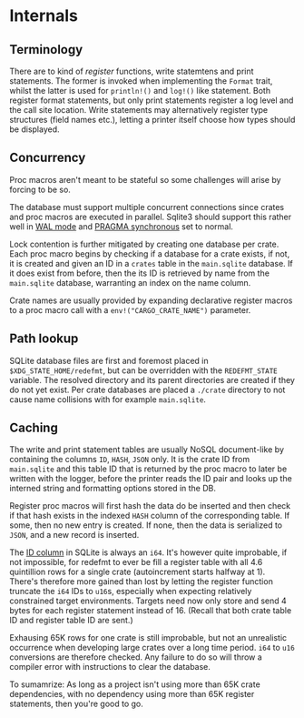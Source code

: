 # Internals

## Terminology

There are to kind of *register* functions, write statemtens and print
statements. The former is invoked when implementing the `Format` trait,
whilst the latter is used for `println!()` and `log!()` like statement. Both
register format statements, but only print statements register a log level and
the call site location. Write statements may alternatively register type
structures (field names etc.), letting a printer itself choose how types
should be displayed.

## Concurrency

Proc macros aren't meant to be stateful so some challenges will arise by forcing to be so.

The database must support multiple concurrent connections since crates and proc macros are
executed in parallel. Sqlite3 should support this rather well in [WAL mode] and [PRAGMA
synchronous] set to normal.

Lock contention is further mitigated by creating one database per crate.
Each proc macro begins by checking if a database for a crate exists, if
not, it is created and given an ID in a `crates` table in the `main.sqlite`
database. If it does exist from before, then the its ID is retrieved by name from
the `main.sqlite` database, warranting an index on the name column.

Crate names are usually provided by expanding declarative register macros to
a proc macro call with a `env!("CARGO_CRATE_NAME")` parameter.

## Path lookup

SQLite database files are first and foremost placed in
`$XDG_STATE_HOME/redefmt`, but can be overridden with the `REDEFMT_STATE`
variable. The resolved directory and its parent directories are created if
they do not yet exist. Per crate databases are placed a `./crate` directory
to not cause name collisions with for example `main.sqlite`.

## Caching

The write and print statement tables are usually NoSQL document-like by
containing the columns `ID`, `HASH`, `JSON` only. It is the crate ID from
`main.sqlite` and this table ID that is returned by the proc macro to later
be written with the logger, before the printer reads the ID pair and looks
up the interned string and formatting options stored in the DB.

Register proc macros will first hash the data do be inserted and then check
if that hash exists in the indexed `HASH` column of the corresponding table. If
some, then no new entry is created. If none, then the data is serialized to
`JSON`, and a new record is inserted.

The [ID column](row_id) in SQLite is always an `i64`. It's however quite
improbable, if not impossible, for redefmt to ever be fill a register
table with all 4.6 quintillion rows for a single crate (autoincrement
starts halfway at 1). There's therefore more gained than lost by letting
the register function truncate the `i64` IDs to `u16`s, especially when
expecting relatively constrained target environments. Targets need now only
store and send 4 bytes for each register statement instead of 16. (Recall
that both crate table ID and register table ID are sent.)

Exhausing 65K rows for one crate is still improbable, but not an unrealistic
occurrence when developing large crates over a long time period. `i64` to `u16`
conversions are therefore checked. Any failure to do so will throw a compiler
error with instructions to clear the database.

To sumamrize: As long as a project isn't using more than 65K crate dependencies,
with no dependency using more than 65K register statements, then you're good
to go.

[WAL mode]: https://www.sqlite.org/wal.html
[PRAGMA synchronous]: https://www.sqlite.org/pragma.html#pragma_synchronous
[Checkpointing]: https://www.sqlite.org/wal.html#ckpt
[row_id]: https://www.sqlite.org/lang_createtable.html#rowid
